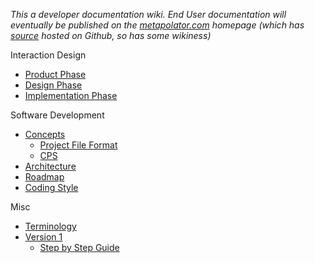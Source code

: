 _This a developer documentation wiki. End User documentation will eventually be published on the [metapolator.com](metapolator.com) homepage (which has [source](https://github.com/metapolator/metapolator/tree/gh-pages) hosted on Github, so has some wikiness)_

Interaction Design
* [Product Phase](https://github.com/metapolator/metapolator/wiki/interaction-design)
* [Design Phase](https://github.com/metapolator/metapolator/wiki/interaction-design)
* [Implementation Phase](https://github.com/metapolator/metapolator/wiki/interaction-design)

Software Development
* [Concepts](https://github.com/metapolator/metapolator/wiki/concepts)
  * [Project File Format](https://github.com/metapolator/metapolator/wiki/metapolator-project-file-format)
  * [CPS](https://github.com/metapolator/metapolator/wiki/cascading-parameter-sheets)
* [Architecture](https://github.com/metapolator/metapolator/wiki/architecture)
* [Roadmap](https://github.com/metapolator/metapolator/wiki/roadmap)
* [Coding Style](https://github.com/metapolator/metapolator/wiki/coding-style)

Misc
* [Terminology](https://github.com/metapolator/metapolator/wiki/Terminology)
* [Version 1](https://github.com/metapolator/metapolator/wiki/v1)
  * [Step by Step Guide](https://docs.google.com/document/d/1fiYpDxoBaiymMjzxptRZr6HkDaF3QqdEZuq_Vdz2JjU/edit)